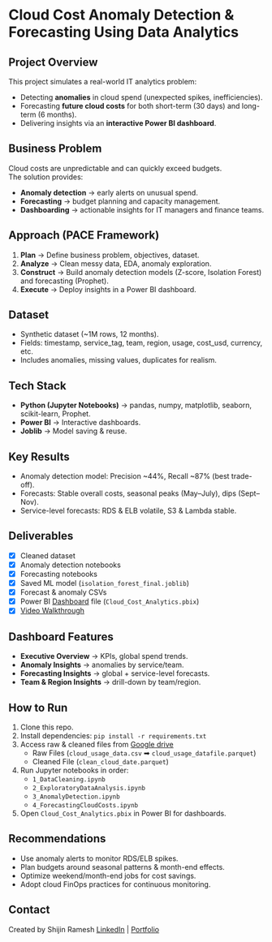 # Cloud Cost Anomaly Detection & Forecasting Using Data Analytics

## Project Overview
This project simulates a real-world IT analytics problem:  
- Detecting **anomalies** in cloud spend (unexpected spikes, inefficiencies).  
- Forecasting **future cloud costs** for both short-term (30 days) and long-term (6 months).  
- Delivering insights via an **interactive Power BI dashboard**.

## Business Problem
Cloud costs are unpredictable and can quickly exceed budgets.  
The solution provides:
- **Anomaly detection** → early alerts on unusual spend.  
- **Forecasting** → budget planning and capacity management.  
- **Dashboarding** → actionable insights for IT managers and finance teams.

## Approach (PACE Framework)
1. **Plan** → Define business problem, objectives, dataset.  
2. **Analyze** → Clean messy data, EDA, anomaly exploration.  
3. **Construct** → Build anomaly detection models (Z-score, Isolation Forest) and forecasting (Prophet).  
4. **Execute** → Deploy insights in a Power BI dashboard.

## Dataset
- Synthetic dataset (~1M rows, 12 months).  
- Fields: timestamp, service_tag, team, region, usage, cost_usd, currency, etc.  
- Includes anomalies, missing values, duplicates for realism.  

## Tech Stack
- **Python (Jupyter Notebooks)** → pandas, numpy, matplotlib, seaborn, scikit-learn, Prophet.  
- **Power BI** → Interactive dashboards.  
- **Joblib** → Model saving & reuse.

## Key Results
- Anomaly detection model: Precision ~44%, Recall ~87% (best trade-off).  
- Forecasts: Stable overall costs, seasonal peaks (May–July), dips (Sept–Nov).  
- Service-level forecasts: RDS & ELB volatile, S3 & Lambda stable.

## Deliverables
- [x] Cleaned dataset  
- [x] Anomaly detection notebooks  
- [x] Forecasting notebooks  
- [x] Saved ML model (`isolation_forest_final.joblib`)  
- [x] Forecast & anomaly CSVs  
- [x] Power BI [Dashboard](https://app.powerbi.com/view?r=eyJrIjoiNDQ3MTkxZDktYTI3MS00OTZhLTg3YjEtNjljOTA0NzJhZGNiIiwidCI6IjY5NTYyNmRmLWQxMTctNDI3OC1iMzdkLTEyNTJlNGZkOGIwNyJ9) file (`Cloud_Cost_Analytics.pbix`)
- [x] [Video Walkthrough](https://youtu.be/eCBrCV2_ezg)

## Dashboard Features
- **Executive Overview** → KPIs, global spend trends.  
- **Anomaly Insights** → anomalies by service/team.  
- **Forecasting Insights** → global + service-level forecasts.  
- **Team & Region Insights** → drill-down by team/region.

## How to Run
1. Clone this repo.  
2. Install dependencies: `pip install -r requirements.txt`
3. Access raw & cleaned files from [Google drive](https://drive.google.com/drive/folders/1gEp19NKV4JgQNqxtNcI_CK2HteuaY24I?usp=drive_link)
   - Raw Files (`cloud_usage_data.csv` ➡ `cloud_usage_datafile.parquet`)
   - Cleaned File (`clean_cloud_date.parquet`)
5. Run Jupyter notebooks in order:  
   - `1_DataCleaning.ipynb`  
   - `2_ExploratoryDataAnalysis.ipynb`  
   - `3_AnomalyDetection.ipynb`  
   - `4_ForecastingCloudCosts.ipynb`  
6. Open `Cloud_Cost_Analytics.pbix` in Power BI for dashboards.

## Recommendations
- Use anomaly alerts to monitor RDS/ELB spikes.  
- Plan budgets around seasonal patterns & month-end effects.  
- Optimize weekend/month-end jobs for cost savings.  
- Adopt cloud FinOps practices for continuous monitoring.

## Contact
Created by Shijin Ramesh
[LinkedIn](https://www.linkedin.com/in/shijinramesh/) | [Portfolio](https://www.shijinramesh.co.in/)
